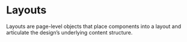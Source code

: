 # Layouts

Layouts are page-level objects that place components into a layout and articulate the design’s underlying content structure.